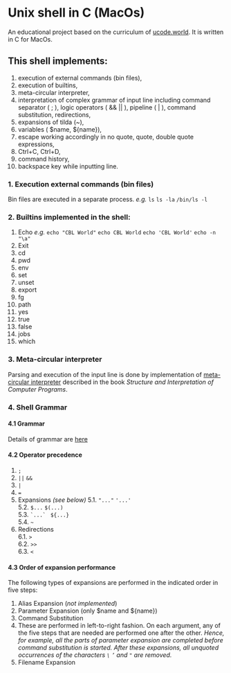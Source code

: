 # Unix shell in C (MacOs)
An educational project based on the curriculum of [ucode.world](https://ucode.world/en/). 
It is written in C for MacOs.

## This shell implements:
1. execution of external commands (bin files), 
2. execution of builtins,
3. meta-circular interpreter,
4. interpretation of complex grammar of input line including command separator ( ; ), logic operators ( && || ), pipeline ( | ), command substitution, redirections,
5. expansions of tilda (~),
6. variables ( $name, ${name}),
7. escape working accordingly in no quote, quote, double quote expressions,
8. Ctrl+C, Ctrl+D,
9. command history,
10. backspace key while inputting line.

### 1. Execution external commands (bin files)
Bin files are executed in a separate process.
    _e.g._
    `ls`
    `ls -la`
    `/bin/ls -l`

### 2. Builtins implemented in the shell:
1. Echo
_e.g._ `echo "CBL World"`
    `echo CBL World`
    `echo 'CBL World'`
    `echo -n "\a"`
2. Exit
3. cd
4. pwd
5. env
6. set
7. unset
8. export
9. fg
10. path
11. yes
12. true
13. false
14. jobs
15. which

### 3. Meta-circular interpreter
Parsing and execution of the input line is done by implementation of [meta-circular interpreter](https://en.wikipedia.org/wiki/Meta-circular_evaluator) described in the book _Structure and Interpretation of Computer Programs_.

### 4. Shell Grammar

#### 4.1 Grammar
Details of grammar are [here](/docs/grammar.md)

#### 4.2 Operator precedence
1. `;`
2. `||`  `&&`
3. `|`
4. `=`
5. Expansions _(see below)_ 
   5.1. ` "..." `  ` '...'  `  
   5.2. `$...` `$(...)`  
   5.3. `` `...` `` ` ${...}`  
   5.4. `~`  
6. Redirections  
   6.1. `>`  
   6.2. `>>`  
   6.3. `<`  

#### 4.3 Order of expansion performance
The following types of expansions are performed in the indicated order in five steps:

1. Alias Expansion (_not implemented_)
3. Parameter Expansion (only $name and ${name})
4. Command Substitution
7. These  are performed in left-to-right fashion. On each argument, any of the five steps that are needed are performed one after the other. 
_Hence, for example, all the parts of parameter expansion are completed before command substitution is started.
After these expansions, all unquoted occurrences of the characters `\` `’` and `"` are removed._
8. Filename Expansion


